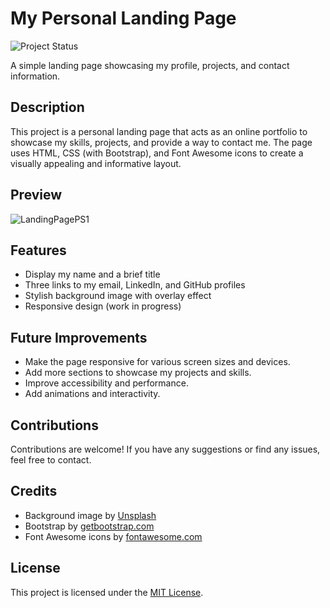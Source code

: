 # My Personal Landing Page

![Project Status](https://img.shields.io/badge/status-work%20in%20progress-orange)

A simple landing page showcasing my profile, projects, and contact information.

## Description

This project is a personal landing page that acts as an online portfolio to showcase my skills, projects, and provide a way to contact me. The page uses HTML, CSS (with Bootstrap), and Font Awesome icons to create a visually appealing and informative layout.

## Preview

![LandingPagePS1](https://github.com/Camilojmcastro/MyPersonalLandingPage/assets/116760586/b20a7adb-f486-4d03-9b24-df9e884afd90)


## Features

- Display my name and a brief title
- Three links to my email, LinkedIn, and GitHub profiles
- Stylish background image with overlay effect
- Responsive design (work in progress)


## Future Improvements

- Make the page responsive for various screen sizes and devices.
- Add more sections to showcase my projects and skills.
- Improve accessibility and performance.
- Add animations and interactivity.

## Contributions

Contributions are welcome! If you have any suggestions or find any issues, feel free to contact.

## Credits

- Background image by [Unsplash](https://unsplash.com/)
- Bootstrap by [getbootstrap.com](https://getbootstrap.com/)
- Font Awesome icons by [fontawesome.com](https://fontawesome.com/)

## License

This project is licensed under the [MIT License](LICENSE).



